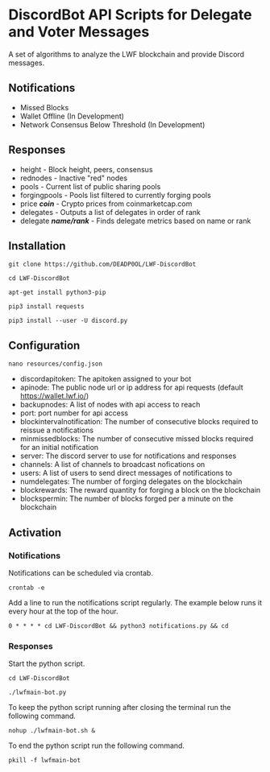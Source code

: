 # DiscordBot API Scripts for Delegate and Voter Messages

A set of algorithms to analyze the LWF blockchain and provide Discord messages.

## Notifications

- Missed Blocks
- Wallet Offline (In Development)
- Network Consensus Below Threshold (In Development)

## Responses

- height - Block height, peers, consensus
- rednodes - Inactive "red" nodes
- pools - Current list of public sharing pools
- forgingpools - Pools list filtered to currently forging pools
- price *__coin__* - Crypto prices from coinmarketcap.com
- delegates - Outputs a list of delegates in order of rank
- delegate *__name/rank__* - Finds delegate metrics based on name or rank

## Installation

```git clone https://github.com/DEADP0OL/LWF-DiscordBot```

```cd LWF-DiscordBot```

```apt-get install python3-pip```

```pip3 install requests```

```pip3 install --user -U discord.py```

## Configuration

```nano resources/config.json```

- discordapitoken: The apitoken assigned to your bot
- apinode: The public node url or ip address for api requests (default https://wallet.lwf.io/)
- backupnodes: A list of nodes with api access to reach
- port: port number for api access
- blockintervalnotification: The number of consecutive blocks required to reissue a notifications
- minmissedblocks: The number of consecutive missed blocks required for an initial notification
- server: The discord server to use for notifications and responses
- channels: A list of channels to broadcast nofications on
- users: A list of users to send direct messages of notifications to
- numdelegates: The number of forging delegates on the blockchain
- blockrewards: The reward quantity for forging a block on the blockchain
- blockspermin: The number of blocks forged per a minute on the blockchain

## Activation

### Notifications

Notifications can be scheduled via crontab.

```crontab -e```

Add a line to run the notifications script regularly. The example below runs it every hour at the top of the hour.

```0 * * * * cd LWF-DiscordBot && python3 notifications.py && cd```

### Responses

Start the python script.

```cd LWF-DiscordBot```

```./lwfmain-bot.py```

To keep the python script running after closing the terminal run the following command.

```nohup ./lwfmain-bot.sh &```

To end the python script run the following command.

```pkill -f lwfmain-bot```
